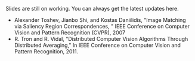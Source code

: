  Slides are still on working. You can always get the latest updates here.
 
 * Alexander Toshev, Jianbo Shi, and Kostas Daniilidis, "Image Matching via Saliency Region Correspondences, " IEEE Conference on Computer Vision and Pattern Recognition (CVPR), 2007
 * R. Tron and R. Vidal, "Distributed Computer Vision Algorithms Through Distributed Averaging," In IEEE Conference on Computer Vision and Pattern Recognition, 2011.

